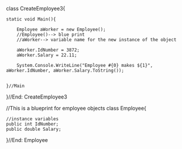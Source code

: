 
class CreateEmployee3{
    
    static void Main(){
        
        Employee aWorker = new Employee();
        //Employee()--> blue print
        //aWorker--> variable name for the new instance of the object
        
        aWorker.IdNumber = 3872;
        aWorker.Salary = 22.11;
        
        System.Console.WriteLine("Employee #{0} makes ${1}", aWorker.IdNumber, aWorker.Salary.ToString());
        

    }//Main
}//End: CreateEmployee3

//This is a blueprint for employee objects
class Employee{
    
    //instance variables
    public int IdNumber;
    public double Salary;
    
}//End: Employee
